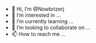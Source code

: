 - 👋 Hi, I’m @Nowbrizerj
- 👀 I’m interested in ...
- 🌱 I’m currently learning ...
- 💞️ I’m looking to collaborate on ...
- 📫 How to reach me ...

<!---
Nowbrizer/Nowbrizer is a ✨ special ✨ repository because its `README.md` (this file) appears on your GitHub profile.
You can click the Preview link to take a look at your changes.
--->
